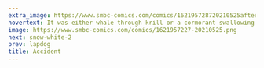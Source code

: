 ```yaml
---
extra_image: https://www.smbc-comics.com/comics/162195728720210525after.png
hovertext: It was either whale through krill or a cormorant swallowing fish.
image: https://www.smbc-comics.com/comics/1621957227-20210525.png
next: snow-white-2
prev: lapdog
title: Accident
---
```


